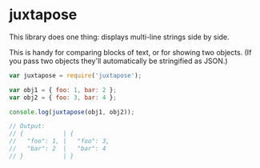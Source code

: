 juxtapose
=========

This library does one thing: displays multi-line strings side by side.

This is handy for comparing blocks of text, or for showing two objects. (If you
pass two objects they'll automatically be stringified as JSON.)

```javascript
var juxtapose = require('juxtapose');

var obj1 = { foo: 1, bar: 2 };
var obj2 = { foo: 3, bar: 4 };

console.log(juxtapose(obj1, obj2));

// Output:
// {           | {
//   "foo": 1, |   "foo": 3,
//   "bar": 2  |   "bar": 4
// }           | }
```
